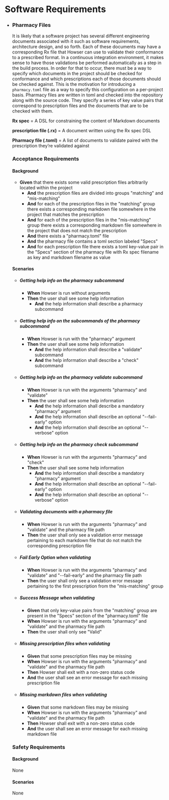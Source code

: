 # Software Requirements

* ### Pharmacy Files

    It is likely that a software project has several different engineering
    documents associated with it such as software requirements,
    architecture design, and so forth. Each of these documents may have a
    corresponding Rx file that Howser can use to validate their
    conformance to a prescribed format. In a continuous integration
    environment, it makes sense to have those validations be performed
    automatically as a step in the build process. In order for that to
    occur, there must be a way to specify which documents in the project
    should be checked for conformance and which prescriptions each of
    those documents should be checked against. This is the motivation for
    introducing a `pharmacy.toml` file as a way to specify this configuration
    on a per-project basis. Pharmacy files are written in toml and checked
    into the repository along with the source code. They specify a series
    of key value pairs that correspond to prescription files and the
    documents that are to be checked with them.
    
    **Rx spec** = A DSL for constraining the content of Markdown documents

    **prescription file (.rx)** =  A document written using the Rx spec DSL

    **Pharmacy file (.toml)** = A list of documents to validate paired with the prescription they’re validated against

    ### Acceptance Requirements

    #### Background
    
    * **Given** that there exists some valid prescription files arbitrarily located within the project
        * **And** the prescription files are divided into groups "matching" and "mis-matching"
        * **And** for each of the prescription files in the "matching" group there exists a corresponding markdown file somewhere in the project that matches the prescription
        * **And** for each of the prescription files in the "mis-matching" group there exists a corresponding markdown file somewhere in the project that does not match the prescription
        * **And** there exists a "pharmacy.toml" file 
        * **And** the pharmacy file contains a toml section labeled "Specs"
        * **And** for each prescription file there exists a toml key-value pair in the "Specs" section of the pharmacy file with Rx spec filename as key and markdown filename as value

    #### Scenarios

    * ##### Getting help info on the pharmacy subcommand
        * **When** Howser is run without arguments
        * **Then** the user shall see some help information
            * **And** the help information shall describe a pharmacy subcommand
            
    * ##### Getting help info on the subcommands of the pharmacy subcommand
        * **When** Howser is run with the "pharmacy" argument
        * **Then** the user shall see some help information
            * **And** the help information shall describe a "validate" subcommand
            * **And** the help information shall describe a "check" subcommand

    * ##### Getting help info on the pharmacy validate subcommand
        * **When** Howser is run with the arguments "pharmacy" and "validate"
        * **Then** the user shall see some help information
            * **And** the help information shall describe a mandatory "pharmacy" argument
            * **And** the help information shall describe an optional "--fail-early" option
            * **And** the help information shall describe an optional "--verbose" option
            
    * ##### Getting help info on the pharmacy check subcommand
        * **When** Howser is run with the arguments "pharmacy" and "check"
        * **Then** the user shall see some help information
            * **And** the help information shall describe a mandatory "pharmacy" argument
            * **And** the help information shall describe an optional "--fail-early" option
            * **And** the help information shall describe an optional "--verbose" option

    * ##### Validating documents with a pharmacy file
        * **When** Howser is run with the arguments "pharmacy" and "validate" and the pharmacy file path
        * **Then** the user shall only see a validation error message pertaining to each markdown file that do not match the corresponding prescription file

    * ##### Fail Early Option when validating
        * **When** Howser is run with the arguments "pharmacy" and "validate" and "--fail-early" and the pharmacy file path
        * **Then** the user shall only see a validation error message pertaining to the first prescription from the "mis-matching" group

    * ##### Success Message when validating
        * **Given** that only key-value pairs from the "matching" group are present in the "Specs" section of the "pharmacy.toml" file
        * **When** Howser is run with the arguments "pharmacy" and "validate" and the pharmacy file path
        * **Then** the user shall only see "Valid"

    * ##### Missing prescription files when validating
        * **Given** that some prescription files may be missing
        * **When** Howser is run with the arguments "pharmacy" and "validate" and the pharmacy file path
        * **Then** Howser shall exit with a non-zero status code
        * **And** the user shall see an error message for each missing prescription file

    * ##### Missing markdown files when validating
        * **Given** that some markdown files may be missing
        * **When** Howser is run with the arguments "pharmacy" and "validate" and the pharmacy file path
        * **Then** Howser shall exit with a non-zero status code
        * **And** the user shall see an error message for each missing markdown file

    ### Safety Requirements

    #### Background

    None

    #### Scenarios

    None